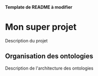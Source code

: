 **Template de README à modifier**

# Mon super projet

Description du projet

## Organisation des ontologies

Description de l'architecture des ontologies
